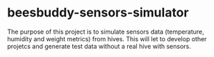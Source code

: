 # beesbuddy-sensors-simulator

The purpose of this project is to simulate sensors data (temperature, humidity and weight metrics) from hives. This will let to develop other projetcs and generate test data without a real hive with sensors.

